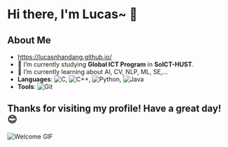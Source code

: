 # Hi there, I'm Lucas~ 👋

## About Me
  - https://lucasnhandang.github.io/
  - 🔭 I’m currently studying **Global ICT Program** in **SoICT-HUST**.
  - 🌱 I’m currently learning about AI, CV, NLP, ML, SE,...
- **Languages**: ![C](https://img.shields.io/badge/-C-A8B9CC?logo=c&logoColor=fff), ![C++](https://img.shields.io/badge/-C++-00599C?logo=c%2B%2B&logoColor=fff), ![Python](https://img.shields.io/badge/-Python-3776AB?logo=python&logoColor=fff), ![Java](https://img.shields.io/badge/-Java-007396?logo=java&logoColor=fff)
- **Tools**: ![Git](https://img.shields.io/badge/-Git-F05032?logo=git&logoColor=fff)

## Thanks for visiting my profile! Have a great day! 😊
![Welcome GIF](https://media.giphy.com/media/xT9IgzoKnwFNmISR8I/giphy.gif)
